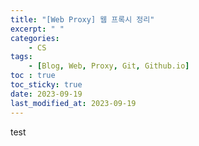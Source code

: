 ```yaml
---
title: "[Web Proxy] 웹 프록시 정리"
excerpt: " "
categories:
    - CS
tags:
    - [Blog, Web, Proxy, Git, Github.io]
toc : true
toc_sticky: true
date: 2023-09-19
last_modified_at: 2023-09-19
---
```


test